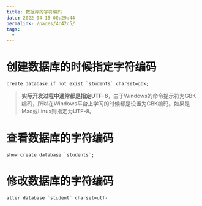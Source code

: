 ```yaml
---
title: 数据库的字符编码
date: 2022-04-15 00:29:44
permalink: /pages/4c42c5/
tags:
  - 
---
```

# 创建数据库的时候指定字符编码

```mysql
create database if not exist `students` charset=gbk;
```

> **实际开发过程中通常都是指定UTF-8**，由于Windows的命令提示符为GBK编码，所以在Windows平台上学习的时候都是设置为GBK编码。如果是Mac或Linux则指定为UTF-8。

# 查看数据库的字符编码

```mysql
show create database `students`;
```

# 修改数据库的字符编码

```mysql
alter database `student` charset=utf-
```

